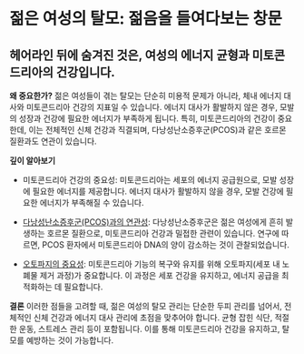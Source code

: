 # 젊은 여성의 탈모: 젊음을 들여다보는 창문

## 헤어라인 뒤에 숨겨진 것은, 여성의 에너지 균형과 미토콘드리아의 건강입니다.

**왜 중요한가?** 
젊은 여성들이 겪는 탈모는 단순히 미용적 문제가 아니라, 체내 에너지 대사와 미토콘드리아 건강의 지표일 수 있습니다. 에너지 대사가 활발하지 않은 경우, 모발의 성장과 건강에 필요한 에너지가 부족하게 됩니다. 특히, 미토콘드리아의 건강이 중요한데, 이는 전체적인 신체 건강과 직결되며, 다낭성난소증후군(PCOS)과 같은 호르몬 질환과도 연관이 있습니다. 

**깊이 알아보기**

- 미토콘드리아 건강의 중요성: 미토콘드리아는 세포의 에너지 공급원으로, 모발 성장에 필요한 에너지를 제공합니다. 에너지 대사가 활발하지 않을 경우, 모발 건강에 필요한 에너지가 부족해질 수 있습니다. 

- [다낭성난소증후군(PCOS)과의 연관성](/m04/m0407/m040718): 다낭성난소증후군은 젊은 여성에게 흔히 발생하는 호르몬 질환으로, 미토콘드리아 건강과 밀접한 관련이 있습니다. 연구에 따르면, PCOS 환자에서 미토콘드리아 DNA의 양이 감소하는 것이 관찰되었습니다. 

- [오토파지의 중요성](/m04/m0403/m040302): 미토콘드리아 기능의 복구와 유지를 위해 오토파지(세포 내 노폐물 제거 과정)가 중요합니다. 이 과정은 세포 건강을 유지하고, 에너지 공급을 최적화하는 데 필요합니다. 

**결론**
이러한 점들을 고려할 때, 젊은 여성의 탈모 관리는 단순한 두피 관리를 넘어서, 전체적인 신체 건강과 에너지 대사 관리에 초점을 맞추어야 합니다. 균형 잡힌 식단, 적절한 운동, 스트레스 관리 등이 포함됩니다. 이를 통해 미토콘드리아 건강을 유지하고, 탈모를 예방하는 것이 가능합니다.
<!--stackedit_data:
eyJoaXN0b3J5IjpbLTE0ODA0ODQ1MDVdfQ==
-->